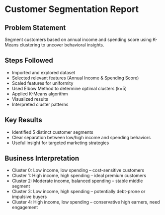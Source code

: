 # Customer Segmentation Report

##  Problem Statement
Segment customers based on annual income and spending score using K-Means clustering to uncover behavioral insights.

##  Steps Followed
- Imported and explored dataset
- Selected relevant features (Annual Income & Spending Score)
- Scaled features for uniformity
- Used Elbow Method to determine optimal clusters (k=5)
- Applied K-Means algorithm
- Visualized results
- Interpreted cluster patterns

## Key Results
- Identified 5 distinct customer segments
- Clear separation between low/high income and spending behaviors
- Useful insight for targeted marketing strategies

## Business Interpretation
- Cluster 0: Low income, low spending – cost-sensitive customers
- Cluster 1: High income, high spending – ideal premium customers
- Cluster 2: Moderate income, balanced spending – stable middle segment
- Cluster 3: Low income, high spending – potentially debt-prone or impulsive buyers
- Cluster 4: High income, low spending – conservative high earners, need engagement
